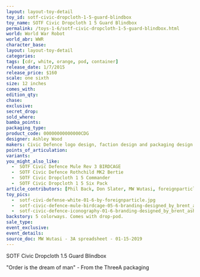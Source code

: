 ```yaml
---
layout: layout-toy-detail 
toy_id: sotf-civic-dropcloth-1-5-guard-blindbox
toy_name: SOTF Civic Dropcloth 1 5 Guard Blindbox
permalink: /toys-1-6/sotf-civic-dropcloth-1-5-guard-blindbox.html
world: World War Robot
world_abr: WWR
character_base: 
layout: layout-toy-detail
categories: 
tags: [cdr, white, orange, pod, container]
release_date: 1/7/2015
release_price: $160 
scale: one sixth
size: 12 inches
comes_with: 
edition_qty: 
chase: 
exclusive: 
secret_drop: 
sold_where: 
bamba_points: 
packaging_type: 
product_code: 00000000000000CDG
designer: Ashley Wood
makers: Civic Defence logo design, faction design and packaging design by Brent Ashe
points_of_articulation: 
variants: 
you_might_also_like: 
  -  SOTF Civic Defence Mule Rev 3 BIRDCAGE
  -  SOTF Civic Defence Rothchild MK2 Bertie
  -  SOTF Civic Dropcloth 1 5 Commander
  -  SOTF Civic Dropcloth 1 5 Six Pack
article_contributors: [Phil Back, Don Slater, MW Wutasi, foreignparticle, Brent Ashe]
toy_pics: 
  -  sotf-civi-defense-white-01-6-by-foreignparticle.jpg
  -  sotf-civic-defence-mule-birdcage-05-6-branding-designed_by_brent_ashe_for_threea_toys.jpg
  -  sotf-civic-defence-iconography-01-6-branding-designed_by_brent_ashe_for_threea_toys.jpg
backstory: 5 colorways. Comes with drop-pod.
sale_type: 
event_exclusive: 
event_details: 
source_doc: MW Wutasi - 3A spreadsheet - 01-15-2019
---
```

SOTF Civic Dropcloth 1.5 Guard Blindbox

"Order is the dream of man" - From the ThreeA packaging